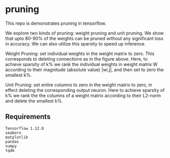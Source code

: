 # pruning
This repo is demonstrates pruning in tensorflow.

We explore two kinds of pruning: weight pruning and unit pruning. We show that upto 80-90% of the weights can be pruned without any significant loss in accuracy. We can also utilize this sparsity to speed up inference. 

Weight Pruning: set individual weights in the weight matrix to zero. This corresponds to deleting connections as in the figure above. Here, to achieve sparsity of k% we rank the individual weights in weight matrix W according to their magnitude (absolute value) |wi,j|, and then set to zero the smallest k%.

Unit Pruning: set entire columns to zero in the weight matrix to zero, in effect deleting the corresponding output neuron.
Here to achieve sparsity of k% we rank the the columns of a weight matrix according to their L2-norm and delete the smallest k%.
 
## Requirements
```
Tensorflow 1.12.0
seaborn
matplotlib
pandas
numpy
tqdm
```


